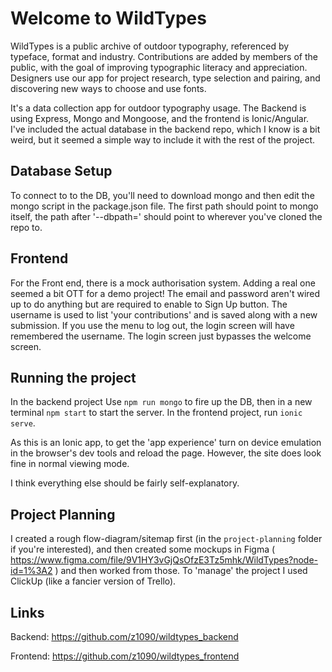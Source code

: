 # Welcome to WildTypes

WildTypes is a public archive of outdoor typography, referenced by typeface, format and industry. Contributions are added by members of the public, with the goal of improving typographic literacy and appreciation. Designers use our app for project research, type selection and pairing, and discovering new ways to choose and use fonts.

It's a data collection app for outdoor typography usage. The Backend is using Express, Mongo and Mongoose, and the frontend is Ionic/Angular. I've included the actual database in the backend repo, which I know is a bit weird, but it seemed a simple way to include it with the rest of the project.

## Database Setup
To connect to to the DB, you'll need to download mongo and then edit the mongo script in the package.json file. The first path should point to mongo itself, the path after '--dbpath=' should point to wherever you've cloned the repo to.

## Frontend
For the Front end, there is a mock authorisation system. Adding a real one seemed a bit OTT for a demo project! The email and password aren't wired up to do anything but are required to enable to Sign Up button. The username is used to list 'your contributions' and is saved along with a new submission. If you use the menu to log out, the login screen will have remembered the username. The login screen just bypasses the welcome screen.

## Running the project
In the backend project Use `npm run mongo` to fire up the DB, then in a new terminal `npm start` to start the server. In the frontend project, run `ionic serve`.

As this is an Ionic app, to get the 'app experience' turn on device emulation in the browser's dev tools and reload the page. However, the site does look fine in normal viewing mode.

I think everything else should be fairly self-explanatory.

## Project Planning
I created a rough flow-diagram/sitemap first (in the `project-planning` folder if you're interested), and then created some mockups in Figma ( https://www.figma.com/file/9V1HY3vGjQsOfzE3Tz5mhk/WildTypes?node-id=1%3A2 ) and then worked from those. To 'manage' the project I used ClickUp (like a fancier version of Trello).

## Links
Backend: https://github.com/z1090/wildtypes_backend

Frontend: https://github.com/z1090/wildtypes_frontend